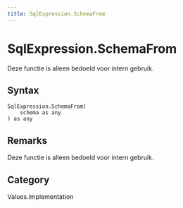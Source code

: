 ```yaml
---
title: SqlExpression.SchemaFrom
---
```


# SqlExpression.SchemaFrom


Deze functie is alleen bedoeld voor intern gebruik.


## Syntax

```powerquery
SqlExpression.SchemaFrom(
    schema as any
) as any
```


## Remarks

Deze functie is alleen bedoeld voor intern gebruik.



## Category
Values.Implementation
